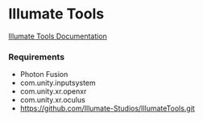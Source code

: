 # Illumate Tools

[Illumate Tools Documentation](https://illumate-studios.notion.site/IllumateTools-bcb48961ae8240e6967ccba7831f8bf8)


### Requirements

- Photon Fusion
- com.unity.inputsystem
- com.unity.xr.openxr
- com.unity.xr.oculus
- https://github.com/Illumate-Studios/IllumateTools.git

